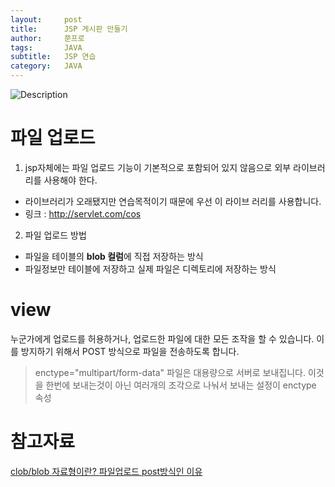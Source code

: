 ```yaml
---
layout:     post
title:      JSP 게시판 만들기
author:     쭌프로
tags:       JAVA
subtitle:   JSP 연습
category:   JAVA
---
```


<!-- Start Writing Below in Markdown -->

![Description](https://alalstjr.github.io/jjunpro.github.io/img/java_bg.png)

# 파일 업로드

1. jsp자체에는 파일 업로드 기능이 기본적으로 포함되어 있지 않음으로 외부 라이브러리를 사용해야 한다.
  - 라이브러리가 오래됐지만 연습목적이기 때문에 우선 이 라이브 러리를 사용합니다. <br/>
  - 링크 : http://servlet.com/cos 
  
2. 파일 업로드 방법
  - 파일을 테이블의 <b>blob 컬럼</b>에 직접 저장하는 방식
  - 파일정보만 테이블에 저장하고 실제 파일은 디렉토리에 저장하는 방식

# view 

<script src="https://gist.github.com/alalstjr/f52ce1aa7a137e625f306848a874385c.js"></script>

누군가에게 업로드를 허용하거나, 업로드한 파일에 대한 모든 조작을 할 수 있습니다.
이를 방지하기 위해서 POST 방식으로 파일을 전송하도록 합니다.

> enctype="multipart/form-data"
파일은 대용량으로 서버로 보내집니다.
이것을 한번에 보내는것이 아닌 여러개의 조각으로 나눠서 보내는 설정이 enctype 속성

# 참고자료

<a href="https://m.blog.naver.com/PostView.nhn?blogId=rlasksdud53&logNo=220595010315&proxyReferer=https%3A%2F%2Fwww.google.com%2F">
  clob/blob 자료형이란?
</a>
<a href="http://www.lug.or.kr/files/docs/PHP/features.file-upload.post-method.html">
  파일업로드 post방식인 이유
</a>
